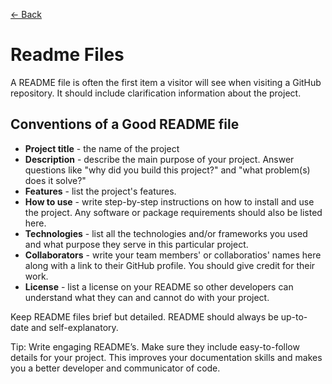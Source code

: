 [&larr; Back](./README.md)

# Readme Files

A README file is often the first item a visitor will see when visiting a GitHub repository. It should include clarification information about the project.

## Conventions of a Good README file

- **Project title** - the name of the project
- **Description** - describe the main purpose of your project. Answer questions like "why did you build this project?" and "what problem(s) does it solve?"
- **Features** - list the project's features.
- **How to use** - write step-by-step instructions on how to install and use the project. Any software or package requirements should also be listed here.
- **Technologies** - list all the technologies and/or frameworks you used and what purpose they serve in this particular project.
- **Collaborators** - write your team members' or collaboratios' names here along with a link to their GitHub profile. You should give credit for their work.
- **License** - list a license on your README so other developers can understand what they can and cannot do with your project.

Keep README files brief but detailed. README should always be up-to-date and self-explanatory.

Tip: Write engaging README’s. Make sure they include easy-to-follow details for your project. This improves your documentation skills and makes you a better developer and communicator of code.

<br>
